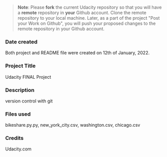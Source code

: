 >**Note**: Please **fork** the current Udacity repository so that you will have a **remote** repository in **your** Github account. Clone the remote repository to your local machine. Later, as a part of the project "Post your Work on Github", you will push your proposed changes to the remote repository in your Github account.

### Date created
Both project and README file were created on 12th of January, 2022.

### Project Title
Udacity FINAL Project

### Description
version control with git

### Files used
bikeshare.py.py, new_york_city.csv, washington.csv, chicago.csv

### Credits
Udacity.com
